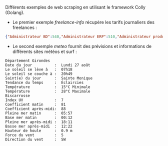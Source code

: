 Différents exemples de web scraping en utilisant le framework Colly (Golang).
- Le premier exemple *freelance-info* récupère les tarifs journaliers des freelances :
```json
{"Administrateur BD":540,"Administrateur ERP":510,"Administrateur produits":470,"Administrateur réseaux":390,"Administrateur système":430,"Analyste":450,"Analyste d'exploitation":340,"Analyste programmeur":390,"Analyste réalisateur":410,"Architecte":620,"Architecte réseaux":590,"Assistant à maîtrise d'ouvrage":570,"Auditeur":660,"Chef de projet":570,"Concepteur BD":430,"Concepteur multimédia":380,"Concepteur télématique":450,"Consultant":600,"Consultant fonctionnel":650,"Consultant technique":540,"Consultant technique et formateur":640,"Directeur de projet":760,"Directeur informatique":790,"Développeur":410,"Expert":650,"Formateur":510,"Infographiste":330,"Ingénieur d'exploitation":430,"Ingénieur d'études":440,"Ingénieur de production":470,"Ingénieur réseaux":480,"Ingénieur système":500,"Maquettiste PAO":320,"Pupitreur/Pilote":300,"Responsable d'exploitation":550,"Responsable maintenance":390,"Rédacteur technique":340,"Support utilisateurs":310,"Technicien d'exploitation":280,"Technicien micro / réseaux":270,"Webmaster":320}
```
- Le second exemple *meteo* fournit des prévisions et informations de différents sites météos et surf :
```
Département Girondes
Date du jour          :  Lundi 27 août
Le soleil se lève à   :  07h18
Le soleil se couche à :  20h49
Saint(e) du jour      :  Sainte Monique
Tendance du temps     :  Éclaircies
Température           :  15°C Minimale
Température           :  28°C Maximale
Biscarrosse
Index UV              :  7
Coefficient matin     :  81
Coefficient après-midi:  88
Pleine mer matin      :  05:57
Base mer matin        :  00:12
Pleine mer après-midi :  18:11
Basse mer après-midi  :  12:22
Hauteur de houle      :  0.9 m
Force du vent         :  5
Direction du vent     :  SW
```
